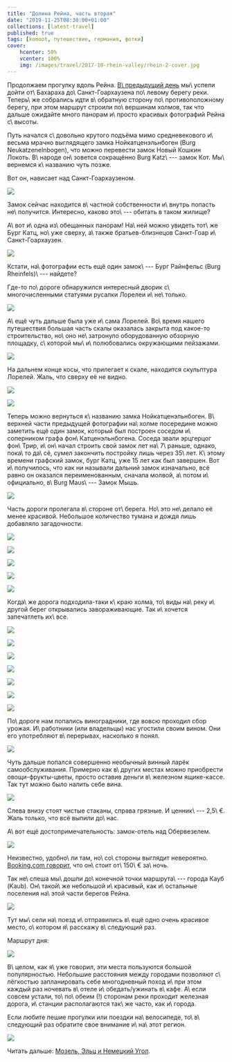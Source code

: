```yaml
---
title: "Долина Рейна, часть вторая"
date: "2019-11-25T08:30:00+01:00"
collections: [latest-travel]
published: true
tags: [komoot, путешествие, германия, фотки]
cover:
    hcenter: 50%
    vcenter: 100%
    img: /images/travel/2017-10-rhein-valley/rhein-2-cover.jpg
---
```


Продолжаем прогулку вдоль Рейна. [В\ предыдущий день][previous] мы\ успели дойти 
от\ Бахараха до\ Санкт-Гоархаузена по\ левому берегу реки. Теперь\ же собрались 
идти в\ обратную сторону по\ противоположному берегу, при этом маршрут строили 
по\ вершинам холмов, так что дальше ожидайте много панорам и\ просто красивых 
фотографий Рейна с\ высоты.

<!--more-->

Путь начался с\ довольно крутого подъёма мимо средневекового и\ весьма мрачно 
выглядящего замка Нойкатценэльнбоген (Burg Neukatzenelnbogen), что можно 
перевести замок Новый Кошкин Локоть. В\ народе он\ зовется сокращённо Burg 
Katz\ --- замок Кот. Мы\ вернемся к\ названию чуть позже. 

Вот он, нависает над Санкт-Гоархаузеном.

![](/images/travel/2017-10-rhein-valley/rhein-2-burg-katz.jpg)

Замок сейчас находится в\ частной собственности и\ внутрь попасть не\ получится.
Интересно, каково это\ --- обитать в таком жилище?

А\ вот и\ одна из\ обещанных панорам! На\ ней можно увидеть тот\ же Бург Катц, 
но\ уже сверху, а\ также братьев-близнецов Санкт-Гоар и\ Санкт-Гоархаузен.

![](/images/travel/2017-10-rhein-valley/rhein-2-burg-katz-pano.jpg)

Кстати, на\ фотографии есть ещё один замок\ --- Бург Райнфельс (Burg 
Rheinfels)\ --- найдете?

Где-то по\ дороге обнаружился интересный дворик с\ многочисленными статуями 
русалки Лорелеи и\ не\ только.

![](/images/travel/2017-10-rhein-valley/rhein-2-yard.jpg)

А\ ещё чуть дальше была уже и\ сама Лорелей. Во\ время нашего путешествия 
большая часть скалы оказалась закрыта под какое-то строительство, но\ оно 
не\ затронуло оборудованную обзорную площадку, с\ которой мы\ и\ полюбовались 
окружающими пейзажами.

![](/images/travel/2017-10-rhein-valley/rhein-2-loreley-1.jpg)

На дальнем конце косы, что прилегает к скале, находится скульптура Лорелей. 
Жаль, что сверху её не видно. 

![](/images/travel/2017-10-rhein-valley/rhein-2-loreley-2-pano.jpg)

![](/images/travel/2017-10-rhein-valley/rhein-2-loreley-maus.jpg)

Теперь можно вернуться к\ названию замка Нойкатценэльнбоген. В\ верхней части 
предыдущей фотографии на\ холме посередине можно заметить ещё один замок, 
который был построен соседом и\ соперником графа фон\ Катценэльнбогена. Соседа 
звали эрцгерцог фон\ Трир, и\ он\ начал строить свой замок лет на\ 7\ раньше,
однако, пока\ то да\ сё, сумел закончить постройку лишь через 35\ лет. К\ этому 
времени графский замок, бург Катц, уже 15 лет как был завершен. Вот 
и\ получилось, что как ни называли дальний замок изначально, всё равно он 
оказался переименованным, сначала молвой, а\ потом и\ официально, в\ Burg 
Maus\ --- Замок Мышь.

![](/images/travel/2017-10-rhein-valley/rhein-2-loreley-3.jpg)

Часть дороги пролегала в\ стороне от\ берега. Но\ это не\ делало её менее 
красивой. Небольшое количество тумана и дождя лишь добавляло загадочности.

![](/images/travel/2017-10-rhein-valley/rhein-2-walk-1.jpg)

![](/images/travel/2017-10-rhein-valley/rhein-2-walk-2.jpg)

![](/images/travel/2017-10-rhein-valley/rhein-2-walk-3.jpg)

![](/images/travel/2017-10-rhein-valley/rhein-2-walk-4.jpg)

![](/images/travel/2017-10-rhein-valley/rhein-2-walk-5.jpg)

Когда\ же дорога подходила-таки к\ краю холма, то\ виды на\ реку и\ другой берег 
открывались завораживающие. Так и\ хочется запечатлеть их\ все.

![](/images/travel/2017-10-rhein-valley/rhein-2-river-1.jpg)

![](/images/travel/2017-10-rhein-valley/rhein-2-river-2-pano.jpg)

![](/images/travel/2017-10-rhein-valley/rhein-2-river-3.jpg)

![](/images/travel/2017-10-rhein-valley/rhein-2-river-4-pano.jpg)

![](/images/travel/2017-10-rhein-valley/rhein-2-river-5.jpg)

![](/images/travel/2017-10-rhein-valley/rhein-2-river-6.jpg)

![](/images/travel/2017-10-rhein-valley/rhein-2-river-7.jpg)

По\ дороге нам попались виноградники, где вовсю проходил сбор урожая. 
И\ работники (или владельцы) нас угостили своим вином. Они его употребляют 
в\ перерывах, насколько я понял.

![](/images/travel/2017-10-rhein-valley/rhein-2-wineyard.jpg)

Чуть дальше попался совершенно необычный винный ларёк самообслуживания. Примерно 
как в\ других местах можно приобрести овощи-фрукты-цветы, просто оставив деньги 
в\ железном ящике-кассе. Так тут можно было налить себе вина.

![](/images/travel/2017-10-rhein-valley/rhein-2-wine.jpg)

Слева внизу стоят чистые стаканы, справа грязные. И ценник\ --- 2,5\ €. Жаль 
только, что всё выпили до\ нас.

А\ вот ещё достопримечательность: замок-отель над Обервезелем.

![](/images/travel/2017-10-rhein-valley/rhein-2-burghotel.jpg) 

Неизвестно, удобно\ ли там, но\ со\ стороны выглядит невероятно. [Booking.com 
говорит][booking], что он\ стоит от\ 150\ € за\ ночь. 

Так не\ спеша мы\ дошли до\ конечной точки маршрута\ --- города Кауб (Kaub). 
Он\ такой\ же небольшой и\ красивый, как и\ остальные поселения на\ этой части 
берегов Рейна.

![](/images/travel/2017-10-rhein-valley/rhein-2-kaub.jpg)

Тут мы\ сели на\ поезд и\ отправились в\ ещё одно очень красивое место, 
о\ котором я\ расскажу в\ следующий раз.

Маршрут дня:

![](iframe:https://www.komoot.de/tour/23626505/embed)

В\ целом, как я\ уже говорил, эти места пользуются большой популярностью. 
Небольшие расстояния между городами позволяют с\ лёгкостью запланировать себе
многодневный поход и\ при этом каждый раз ночевать в\ отеле и\ обедать/ужинать 
в\ кафе. А\ если совсем устали, то\ по\ обеим (!) сторонам реки проходит 
железная дорога, и\ станции располагаются так\ же часто, как и\ города.

Если любите пешие прогулки или поездки на\ велосипеде, то\ в\ следующий раз 
обратите свое внимание и\ на\ этот регион.

![](/images/travel/2017-10-rhein-valley/rhein-2-end.jpg)

Читать дальше: [Мозель, Эльц и Немецкий Угол](/post/eltz-koblenz/).

[booking]: https://www.booking.com/hotel/de/burghotel-auf-schonburg.html
[previous]: /post/rhein-valley-1/
